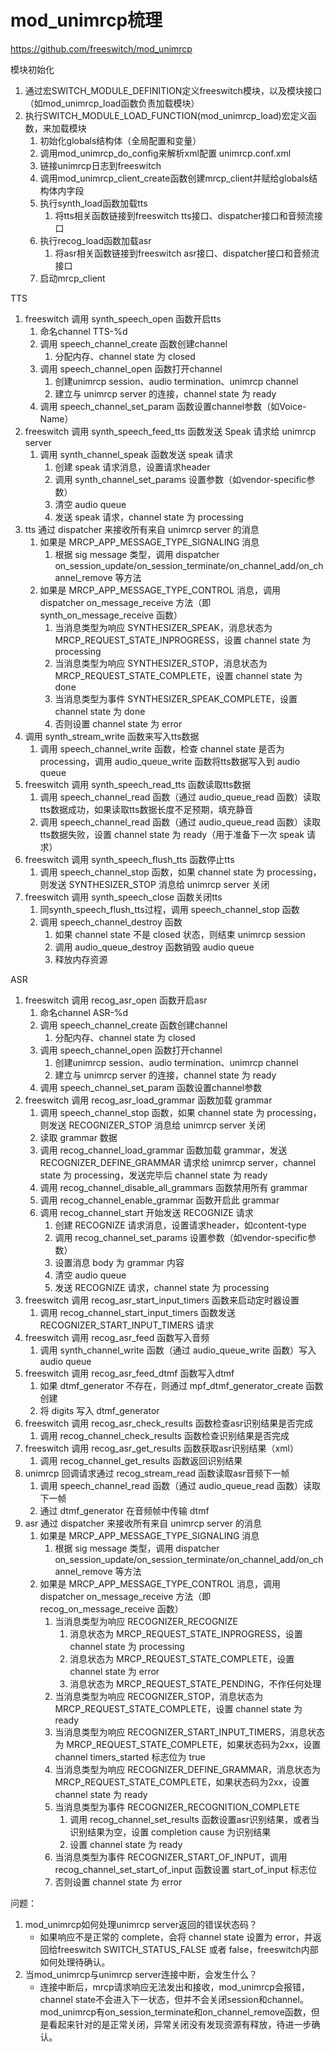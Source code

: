 # mod_unimrcp梳理

https://github.com/freeswitch/mod_unimrcp

模块初始化
1. 通过宏SWITCH_MODULE_DEFINITION定义freeswitch模块，以及模块接口（如mod_unimrcp_load函数负责加载模块）
2. 执行SWITCH_MODULE_LOAD_FUNCTION(mod_unimrcp_load)宏定义函数，来加载模块
   1. 初始化globals结构体（全局配置和变量）
   2. 调用mod_unimrcp_do_config来解析xml配置 unimrcp.conf.xml
   3. 链接unimrcp日志到freeswitch
   4. 调用mod_unimrcp_client_create函数创建mrcp_client并赋给globals结构体内字段
   5. 执行synth_load函数加载tts
      1. 将tts相关函数链接到freeswitch tts接口、dispatcher接口和音频流接口
   6. 执行recog_load函数加载asr
      1. 将asr相关函数链接到freeswitch asr接口、dispatcher接口和音频流接口
   7. 启动mrcp_client

TTS
1. freeswitch 调用 synth_speech_open 函数开启tts
   1. 命名channel TTS-%d
   2. 调用 speech_channel_create 函数创建channel
      1. 分配内存、channel state 为 closed
   3. 调用 speech_channel_open 函数打开channel
      1. 创建unimrcp session、audio termination、unimrcp channel
      2. 建立与 unimrcp server 的连接，channel state 为 ready
   4. 调用 speech_channel_set_param 函数设置channel参数（如Voice-Name）
2. freeswitch 调用 synth_speech_feed_tts 函数发送 Speak 请求给 unimrcp server
   1. 调用 synth_channel_speak 函数发送 speak 请求
      1. 创建 speak 请求消息，设置请求header
      2. 调用 synth_channel_set_params 设置参数（如vendor-specific参数）
      3. 清空 audio queue
      4. 发送 speak 请求，channel state 为 processing
3. tts 通过 dispatcher 来接收所有来自 unimrcp server 的消息
   1. 如果是 MRCP_APP_MESSAGE_TYPE_SIGNALING 消息
      1. 根据 sig message 类型，调用 dispatcher on_session_update/on_session_terminate/on_channel_add/on_channel_remove 等方法
   2. 如果是 MRCP_APP_MESSAGE_TYPE_CONTROL 消息，调用 dispatcher on_message_receive 方法（即 synth_on_message_receive 函数）
      1. 当消息类型为响应 SYNTHESIZER_SPEAK，消息状态为 MRCP_REQUEST_STATE_INPROGRESS，设置 channel state 为 processing
      2. 当消息类型为响应 SYNTHESIZER_STOP，消息状态为 MRCP_REQUEST_STATE_COMPLETE，设置 channel state 为 done
      3. 当消息类型为事件 SYNTHESIZER_SPEAK_COMPLETE，设置 channel state 为 done
      4. 否则设置 channel state 为 error
4. 调用 synth_stream_write 函数来写入tts数据
   1. 调用 speech_channel_write 函数，检查 channel state 是否为 processing，调用 audio_queue_write 函数将tts数据写入到 audio queue
5. freeswitch 调用 synth_speech_read_tts 函数读取tts数据
   1. 调用 speech_channel_read 函数（通过 audio_queue_read 函数）读取tts数据成功，如果读取tts数据长度不足预期，填充静音
   2. 调用 speech_channel_read 函数（通过 audio_queue_read 函数）读取tts数据失败，设置 channel state 为 ready（用于准备下一次 speak 请求）
6. freeswitch 调用 synth_speech_flush_tts 函数停止tts
   1. 调用 speech_channel_stop 函数，如果 channel state 为 processing，则发送 SYNTHESIZER_STOP 消息给 unimrcp server 关闭
7. freeswitch 调用 synth_speech_close 函数关闭tts
   1. 同synth_speech_flush_tts过程，调用 speech_channel_stop 函数
   2. 调用 speech_channel_destroy 函数
      1. 如果 channel state 不是 closed 状态，则结束 unimrcp session
      2. 调用 audio_queue_destroy 函数销毁 audio queue
      3. 释放内存资源

ASR
1. freeswitch 调用 recog_asr_open 函数开启asr
   1. 命名channel ASR-%d
   2. 调用 speech_channel_create 函数创建channel
      1. 分配内存、channel state 为 closed
   3. 调用 speech_channel_open 函数打开channel
      1. 创建unimrcp session、audio termination、unimrcp channel
      2. 建立与 unimrcp server 的连接，channel state 为 ready
   4. 调用 speech_channel_set_param 函数设置channel参数
2. freeswitch 调用 recog_asr_load_grammar 函数加载 grammar
   1. 调用 speech_channel_stop 函数，如果 channel state 为 processing，则发送 RECOGNIZER_STOP 消息给 unimrcp server 关闭
   2. 读取 grammar 数据
   3. 调用 recog_channel_load_grammar 函数加载 grammar，发送 RECOGNIZER_DEFINE_GRAMMAR 请求给 unimrcp server，channel state 为 processing，发送完毕后 channel state 为 ready
   4. 调用 recog_channel_disable_all_grammars 函数禁用所有 grammar
   5. 调用 recog_channel_enable_grammar 函数开启此 grammar
   6. 调用 recog_channel_start 开始发送 RECOGNIZE 请求
      1. 创建 RECOGNIZE 请求消息，设置请求header，如content-type
      2. 调用 recog_channel_set_params 设置参数（如vendor-specific参数）
      3. 设置消息 body 为 grammar 内容
      4. 清空 audio queue
      5. 发送 RECOGNIZE 请求，channel state 为 processing
3. freeswitch 调用 recog_asr_start_input_timers 函数来启动定时器设置
   1. 调用 recog_channel_start_input_timers 函数发送 RECOGNIZER_START_INPUT_TIMERS 请求
4. freeswitch 调用 recog_asr_feed 函数写入音频
   1. 调用 synth_channel_write 函数（通过 audio_queue_write 函数）写入audio queue
5. freeswitch 调用 recog_asr_feed_dtmf 函数写入dtmf
   1. 如果 dtmf_generator 不存在，则通过 mpf_dtmf_generator_create 函数创建
   2. 将 digits 写入 dtmf_generator
6. freeswitch 调用 recog_asr_check_results 函数检查asr识别结果是否完成
   1. 调用 recog_channel_check_results 函数检查识别结果是否完成
7. freeswitch 调用 recog_asr_get_results 函数获取asr识别结果（xml）
   1. 调用 recog_channel_get_results 函数返回识别结果
8. unimrcp 回调请求通过 recog_stream_read 函数读取asr音频下一帧
   1. 调用 speech_channel_read 函数（通过 audio_queue_read 函数）读取下一帧
   2. 通过 dtmf_generator 在音频帧中传输 dtmf
9. asr 通过 dispatcher 来接收所有来自 unimrcp server 的消息
   1. 如果是 MRCP_APP_MESSAGE_TYPE_SIGNALING 消息
      1. 根据 sig message 类型，调用 dispatcher on_session_update/on_session_terminate/on_channel_add/on_channel_remove 等方法
   2. 如果是 MRCP_APP_MESSAGE_TYPE_CONTROL 消息，调用 dispatcher on_message_receive 方法（即 recog_on_message_receive 函数）
      1. 当消息类型为响应 RECOGNIZER_RECOGNIZE
         1. 消息状态为 MRCP_REQUEST_STATE_INPROGRESS，设置 channel state 为 processing
         2. 消息状态为 MRCP_REQUEST_STATE_COMPLETE，设置 channel state 为 error
         3. 消息状态为 MRCP_REQUEST_STATE_PENDING，不作任何处理
      2. 当消息类型为响应 RECOGNIZER_STOP，消息状态为 MRCP_REQUEST_STATE_COMPLETE，设置 channel state 为 ready
      3. 当消息类型为响应 RECOGNIZER_START_INPUT_TIMERS，消息状态为 MRCP_REQUEST_STATE_COMPLETE，如果状态码为2xx，设置channel timers_started 标志位为 true
      4. 当消息类型为响应 RECOGNIZER_DEFINE_GRAMMAR，消息状态为 MRCP_REQUEST_STATE_COMPLETE，如果状态码为2xx，设置 channel state 为 ready
      5. 当消息类型为事件 RECOGNIZER_RECOGNITION_COMPLETE
         1. 调用 recog_channel_set_results 函数设置asr识别结果，或者当识别结果为空，设置 completion cause 为识别结果
         2. 设置 channel state 为 ready
      6. 当消息类型为事件 RECOGNIZER_START_OF_INPUT，调用 recog_channel_set_start_of_input 函数设置 start_of_input 标志位
      7. 否则设置 channel state 为 error

问题：
1. mod_unimrcp如何处理unimrcp server返回的错误状态码？ 
   - 如果响应不是正常的 complete，会将 channel state 设置为 error，并返回给freeswitch SWITCH_STATUS_FALSE 或者 false，freeswitch内部如何处理待确认。
2. 当mod_unimrcp与unimrcp server连接中断，会发生什么？
   - 连接中断后，mrcp请求响应无法发出和接收，mod_unimrcp会报错，channel state不会进入下一状态，但并不会关闭session和channel。mod_unimrcp有on_session_terminate和on_channel_remove函数，但是看起来针对的是正常关闭，异常关闭没有发现资源有释放，待进一步确认。

